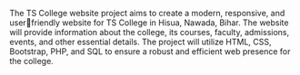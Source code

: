The TS College website project aims to create a modern, responsive, and userfriendly website for TS College in Hisua, Nawada, Bihar. The website will provide 
information about the college, its courses, faculty, admissions, events, and other 
essential details. The project will utilize HTML, CSS, Bootstrap, PHP, and SQL to 
ensure a robust and efficient web presence for the college.
